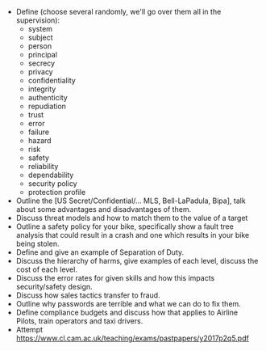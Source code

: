 - Define (choose several randomly, we'll go over them all in the supervision):
  - system
  - subject
  - person
  - principal
  - secrecy
  - privacy
  - confidentiality
  - integrity
  - authenticity
  - repudiation
  - trust
  - error
  - failure
  - hazard
  - risk
  - safety
  - reliability
  - dependability
  - security policy
  - protection profile
- Outline the [US Secret/Confidential/... MLS, Bell-LaPadula, Bipa], talk about some advantages and disadvantages of them.
- Discuss threat models and how to match them to the value of a target
- Outline a safety policy for your bike, specifically show a fault tree analysis that could result in a crash and one which results in your bike being stolen.
- Define and give an example of Separation of Duty.
- Discuss the hierarchy of harms, give examples of each level, discuss the cost of each level.
- Discuss the error rates for given skills and how this impacts security/safety design.
- Discuss how sales tactics transfer to fraud.
- Outline why passwords are terrible and what we can do to fix them.
- Define compliance budgets and discuss how that applies to Airline Pilots, train operators and taxi drivers.
- Attempt https://www.cl.cam.ac.uk/teaching/exams/pastpapers/y2017p2q5.pdf
